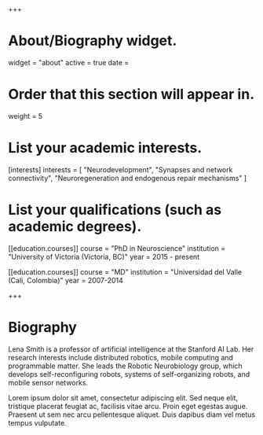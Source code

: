 +++
# About/Biography widget.
widget = "about"
active = true
date = 

# Order that this section will appear in.
weight = 5

# List your academic interests.
[interests]
  interests = [
    "Neurodevelopment",
    "Synapses and network connectivity",
    "Neuroregeneration and endogenous repair mechanisms"
  ]

# List your qualifications (such as academic degrees).
[[education.courses]]
  course = "PhD in Neuroscience"
  institution = "University of Victoria (Victoria, BC)"
  year = 2015 - present

[[education.courses]]
  course = "MD"
  institution = "Universidad del Valle (Cali, Colombia)"
  year = 2007-2014
 
+++

# Biography

Lena Smith is a professor of artificial intelligence at the Stanford AI Lab. Her research interests include distributed robotics, mobile computing and programmable matter. She leads the Robotic Neurobiology group, which develops self-reconfiguring robots, systems of self-organizing robots, and mobile sensor networks.

Lorem ipsum dolor sit amet, consectetur adipiscing elit. Sed neque elit, tristique placerat feugiat ac, facilisis vitae arcu. Proin eget egestas augue. Praesent ut sem nec arcu pellentesque aliquet. Duis dapibus diam vel metus tempus vulputate. 
